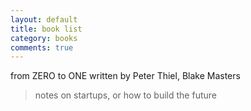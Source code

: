 ```yaml
---
layout: default
title: book list 
category: books 
comments: true
---
```



from ZERO to ONE written by Peter Thiel, Blake Masters
> notes on startups, or how to build the future


